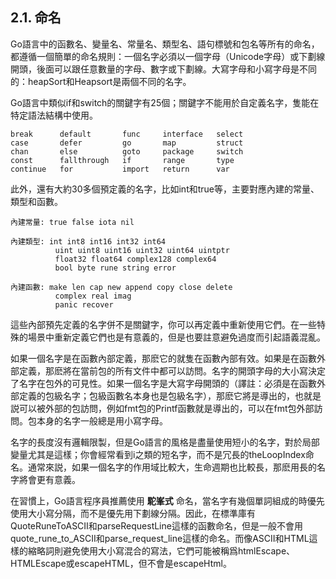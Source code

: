 ## 2.1. 命名

Go語言中的函數名、變量名、常量名、類型名、語句標號和包名等所有的命名，都遵循一個簡單的命名規則：一個名字必須以一個字母（Unicode字母）或下劃線開頭，後面可以跟任意數量的字母、數字或下劃線。大寫字母和小寫字母是不同的：heapSort和Heapsort是兩個不同的名字。

Go語言中類似if和switch的關鍵字有25個；關鍵字不能用於自定義名字，隻能在特定語法結構中使用。

```
break      default       func     interface   select
case       defer         go       map         struct
chan       else          goto     package     switch
const      fallthrough   if       range       type
continue   for           import   return      var
```

此外，還有大約30多個預定義的名字，比如int和true等，主要對應內建的常量、類型和函數。

```
內建常量: true false iota nil

內建類型: int int8 int16 int32 int64
          uint uint8 uint16 uint32 uint64 uintptr
          float32 float64 complex128 complex64
          bool byte rune string error

內建函數: make len cap new append copy close delete
          complex real imag
          panic recover
```

這些內部預先定義的名字併不是關鍵字，你可以再定義中重新使用它們。在一些特殊的場景中重新定義它們也是有意義的，但是也要註意避免過度而引起語義混亂。

如果一個名字是在函數內部定義，那麽它的就隻在函數內部有效。如果是在函數外部定義，那麽將在當前包的所有文件中都可以訪問。名字的開頭字母的大小寫決定了名字在包外的可見性。如果一個名字是大寫字母開頭的（譯註：必須是在函數外部定義的包級名字；包級函數名本身也是包級名字），那麽它將是導出的，也就是説可以被外部的包訪問，例如fmt包的Printf函數就是導出的，可以在fmt包外部訪問。包本身的名字一般總是用小寫字母。

名字的長度沒有邏輯限製，但是Go語言的風格是盡量使用短小的名字，對於局部變量尤其是這樣；你會經常看到i之類的短名字，而不是冗長的theLoopIndex命名。通常來説，如果一個名字的作用域比較大，生命週期也比較長，那麽用長的名字將會更有意義。

在習慣上，Go語言程序員推薦使用 **駝峯式** 命名，當名字有幾個單詞組成的時優先使用大小寫分隔，而不是優先用下劃線分隔。因此，在標準庫有QuoteRuneToASCII和parseRequestLine這樣的函數命名，但是一般不會用quote_rune_to_ASCII和parse_request_line這樣的命名。而像ASCII和HTML這樣的縮略詞則避免使用大小寫混合的寫法，它們可能被稱爲htmlEscape、HTMLEscape或escapeHTML，但不會是escapeHtml。
